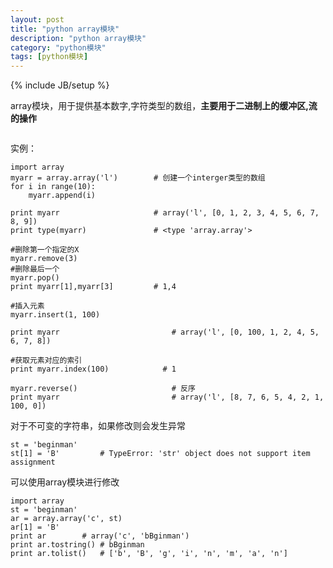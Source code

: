 ```yaml
---
layout: post
title: "python array模块"
description: "python array模块"
category: "python模块"
tags: [python模块]
---
```

{% include JB/setup %}

<p>array模块，用于提供基本数字,字符类型的数组，<strong>主要用于二进制上的缓冲区,流的操作</strong></p>

<p><img src="http://beginman.qiniudn.com/pyarray.jpg" alt="" /></p>

<!--more-->

<p>实例：</p>

<pre><code>import array
myarr = array.array('l')        # 创建一个interger类型的数组
for i in range(10):
    myarr.append(i)

print myarr                     # array('l', [0, 1, 2, 3, 4, 5, 6, 7, 8, 9])
print type(myarr)               # &lt;type 'array.array'&gt;

#删除第一个指定的X
myarr.remove(3)
#删除最后一个
myarr.pop()
print myarr[1],myarr[3]         # 1,4

#插入元素
myarr.insert(1, 100)

print myarr                         # array('l', [0, 100, 1, 2, 4, 5, 6, 7, 8])

#获取元素对应的索引
print myarr.index(100)            # 1

myarr.reverse()                     # 反序
print myarr                         # array('l', [8, 7, 6, 5, 4, 2, 1, 100, 0])
</code></pre>

<p>对于不可变的字符串，如果修改则会发生异常</p>

<pre><code>st = 'beginman'
st[1] = 'B'         # TypeError: 'str' object does not support item     assignment
</code></pre>

<p>可以使用array模块进行修改</p>

<pre><code>import array
st = 'beginman'
ar = array.array('c', st)
ar[1] = 'B'
print ar        # array('c', 'bBginman')
print ar.tostring() # bBginman
print ar.tolist()   # ['b', 'B', 'g', 'i', 'n', 'm', 'a', 'n']
</code></pre>
